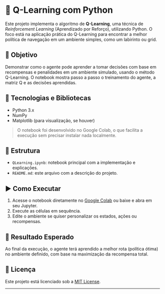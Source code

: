 
# 🧠 Q-Learning com Python

Este projeto implementa o algoritmo de **Q-Learning**, uma técnica de *Reinforcement Learning* (Aprendizado por Reforço), utilizando Python. O foco está na aplicação prática do Q-Learning para encontrar a melhor política de navegação em um ambiente simples, como um labirinto ou grid.

## 📌 Objetivo

Demonstrar como o agente pode aprender a tomar decisões com base em recompensas e penalidades em um ambiente simulado, usando o método Q-Learning. O notebook mostra passo a passo o treinamento do agente, a matriz Q e as decisões aprendidas.

## 🚀 Tecnologias e Bibliotecas

- Python 3.x  
- NumPy  
- Matplotlib (para visualização, se houver)  

> O notebook foi desenvolvido no Google Colab, o que facilita a execução sem precisar instalar nada localmente.

## 📂 Estrutura

- `QLearning.ipynb`: notebook principal com a implementação e explicações.
- `README.md`: este arquivo com a descrição do projeto.

## ▶️ Como Executar

1. Acesse o notebook diretamente no [Google Colab](https://colab.research.google.com/) ou baixe e abra em seu Jupyter.
2. Execute as células em sequência.
3. Edite o ambiente se quiser personalizar os estados, ações ou recompensas.

## 🧪 Resultado Esperado

Ao final da execução, o agente terá aprendido a melhor rota (política ótima) no ambiente definido, com base na maximização da recompensa total.

## 📄 Licença

Este projeto está licenciado sob a [MIT License](LICENSE).

---

